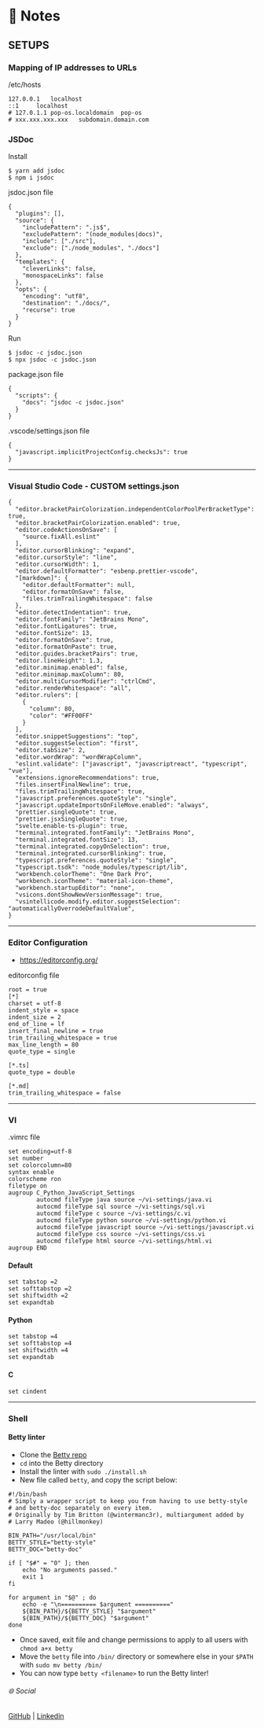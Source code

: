 # :memo: Notes
## SETUPS
### Mapping of IP addresses to URLs
/etc/hosts
```
127.0.0.1	localhost
::1		localhost
# 127.0.1.1	pop-os.localdomain	pop-os
# xxx.xxx.xxx.xxx	subdomain.domain.com
```
### JSDoc
Install
```
$ yarn add jsdoc
$ npm i jsdoc
```
jsdoc.json file
```
{
  "plugins": [],
  "source": {
    "includePattern": ".js$",
    "excludePattern": "(node_modules|docs)",
    "include": ["./src"],
    "exclude": ["./node_modules", "./docs"]
  },
  "templates": {
    "cleverLinks": false,
    "monospaceLinks": false
  },
  "opts": {
    "encoding": "utf8",
    "destination": "./docs/",
    "recurse": true
  }
}
```
Run
```
$ jsdoc -c jsdoc.json
$ npx jsdoc -c jsdoc.json
```
package.json file
```
{
  "scripts": {
    "docs": "jsdoc -c jsdoc.json"
  }
}
```
.vscode/settings.json file
```
{
  "javascript.implicitProjectConfig.checksJs": true
}
```
---
### Visual Studio Code - CUSTOM settings.json
```
{
  "editor.bracketPairColorization.independentColorPoolPerBracketType": true,
  "editor.bracketPairColorization.enabled": true,
  "editor.codeActionsOnSave": [
    "source.fixAll.eslint"
  ],
  "editor.cursorBlinking": "expand",
  "editor.cursorStyle": "line",
  "editor.cursorWidth": 1,
  "editor.defaultFormatter": "esbenp.prettier-vscode",
  "[markdown]": {
    "editor.defaultFormatter": null,
    "editor.formatOnSave": false,
    "files.trimTrailingWhitespace": false
  },
  "editor.detectIndentation": true,
  "editor.fontFamily": "JetBrains Mono",
  "editor.fontLigatures": true,
  "editor.fontSize": 13,
  "editor.formatOnSave": true,
  "editor.formatOnPaste": true,
  "editor.guides.bracketPairs": true,
  "editor.lineHeight": 1.3,
  "editor.minimap.enabled": false,
  "editor.minimap.maxColumn": 80,
  "editor.multiCursorModifier": "ctrlCmd",
  "editor.renderWhitespace": "all",
  "editor.rulers": [
    {
      "column": 80,
      "color": "#FF00FF"
    }
  ],
  "editor.snippetSuggestions": "top",
  "editor.suggestSelection": "first",
  "editor.tabSize": 2,
  "editor.wordWrap": "wordWrapColumn",
  "eslint.validate": ["javascript", "javascriptreact", "typescript", "vue"],
  "extensions.ignoreRecommendations": true,
  "files.insertFinalNewline": true,
  "files.trimTrailingWhitespace": true,
  "javascript.preferences.quoteStyle": "single",
  "javascript.updateImportsOnFileMove.enabled": "always",
  "prettier.singleQuote": true,
  "prettier.jsxSingleQuote": true,
  "svelte.enable-ts-plugin": true,
  "terminal.integrated.fontFamily": "JetBrains Mono",
  "terminal.integrated.fontSize": 13,
  "terminal.integrated.copyOnSelection": true,
  "terminal.integrated.cursorBlinking": true,
  "typescript.preferences.quoteStyle": "single",
  "typescript.tsdk": "node_modules/typescript/lib",
  "workbench.colorTheme": "One Dark Pro",
  "workbench.iconTheme": "material-icon-theme",
  "workbench.startupEditor": "none",
  "vsicons.dontShowNewVersionMessage": true,
  "vsintellicode.modify.editor.suggestSelection": "automaticallyOverrodeDefaultValue",
}
```
---
### Editor Configuration
- https://editorconfig.org/

editorconfig file
```
root = true
[*]
charset = utf-8
indent_style = space
indent_size = 2
end_of_line = lf
insert_final_newline = true
trim_trailing_whitespace = true
max_line_length = 80
quote_type = single

[*.ts]
quote_type = double

[*.md]
trim_trailing_whitespace = false
```
---
### VI
.vimrc file
```
set encoding=utf-8
set number
set colorcolumn=80
syntax enable
colorscheme ron
filetype on
augroup C_Python_JavaScript_Settings
        autocmd fileType java source ~/vi-settings/java.vi
        autocmd fileType sql source ~/vi-settings/sql.vi
        autocmd fileType c source ~/vi-settings/c.vi
        autocmd fileType python source ~/vi-settings/python.vi
        autocmd fileType javascript source ~/vi-settings/javascript.vi
        autocmd fileType css source ~/vi-settings/css.vi
        autocmd fileType html source ~/vi-settings/html.vi
augroup END
```
#### Default
```
set tabstop =2
set softtabstop =2
set shiftwidth =2
set expandtab
```
#### Python
```
set tabstop =4
set softtabstop =4
set shiftwidth =4
set expandtab
```
#### C
```
set cindent
```
---
### Shell
#### Betty linter
- Clone the [Betty repo](https://github.com/holbertonschool/Betty)
- ```cd``` into the Betty directory
- Install the linter with ```sudo ./install.sh```
- New file called ```betty```, and copy the script below:
```
#!/bin/bash
# Simply a wrapper script to keep you from having to use betty-style
# and betty-doc separately on every item.
# Originally by Tim Britton (@wintermanc3r), multiargument added by
# Larry Madeo (@hillmonkey)

BIN_PATH="/usr/local/bin"
BETTY_STYLE="betty-style"
BETTY_DOC="betty-doc"

if [ "$#" = "0" ]; then
    echo "No arguments passed."
    exit 1
fi

for argument in "$@" ; do
    echo -e "\n========== $argument =========="
    ${BIN_PATH}/${BETTY_STYLE} "$argument"
    ${BIN_PATH}/${BETTY_DOC} "$argument"
done
```
- Once saved, exit file and change permissions to apply to all users with ```chmod a+x betty```
- Move the ```betty``` file into ```/bin/``` directory or somewhere else in your ```$PATH``` with ```sudo mv betty /bin/```
- You can now type ```betty <filename>``` to run the Betty linter!
###### :globe_with_meridians: Social
[GitHub](https://github.com/javierandres-dev/)  |  [Linkedin](https://www.linkedin.com/in/javierandres-dev/)
<!--
[Website](https://.../)  |  [Twitter](https://twitter.com/javierandresgp0)  |  [freeCodeCamp](https://www.freecodecamp.org/javierandresgp)  |  [HackerRank](https://www.hackerrank.com/javierandresgp)  |  |  [Reddit](https://www.reddit.com/user/javierandresgp0)  |  [StackOverflow](https://stackoverflow.com/users/13728583/javierandresgp)  |  [Medium](https://medium.com/@javierandresgp)  |  [Quora](https://es.quora.com/profile/Javier-Andr%C3%A9s-9)  |  [Meetup](https://www.meetup.com/es/members/305321275/)  |  [Facebook](https://www.facebook.com/javierandresgp0/)  |  [Instagram](https://www.instagram.com/javierandresgp/)
-->
